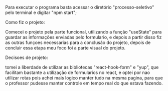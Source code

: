 Para executar o programa basta acessar o diretório "processo-seletivo" pelo terminal e digitar "npm start";

Como fiz o projeto:

Comecei o projeto pela parte funcional, utilizando a função "useState" para guardar as informações enviadas pelo formulario, e depois a partir disso fiz as outras funçoes necessarias para a conclusão do projeto, depois de concluir essa etapa meu foco foi a parte visual do projeto.

Decisoes de projeto:

tomei a liberdade de utilizar as bibliotecas "react-hook-form" e "yup", que facilitam bastante a utilização de formularios no react, e optei por nao utilizar rotas pois achei mais logico manter tudo na mesma pagina, para que o professor pudesse manter controle em tempo real do que estava fazendo.
